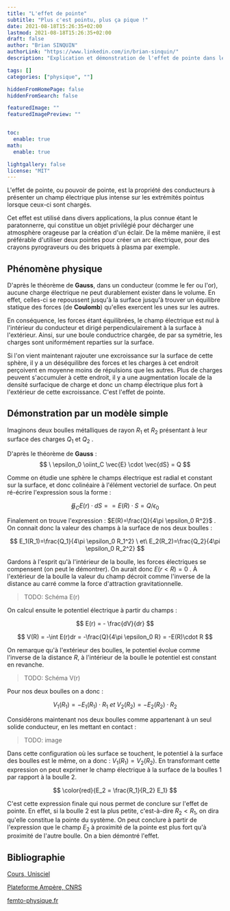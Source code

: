 ```yaml
---
title: "L'effet de pointe"
subtitle: "Plus c'est pointu, plus ça pique !"
date: 2021-08-18T15:26:35+02:00
lastmod: 2021-08-18T15:26:35+02:00
draft: false
author: "Brian SINQUIN"
authorLink: "https://www.linkedin.com/in/brian-sinquin/"
description: "Explication et démonstration de l'effet de pointe dans les conducteurs (métaux)"

tags: []
categories: ["physique", ""]

hiddenFromHomePage: false
hiddenFromSearch: false

featuredImage: ""
featuredImagePreview: ""


toc:
  enable: true
math:
  enable: true

lightgallery: false
license: "MIT"
---
```


L'effet de pointe, ou pouvoir de pointe, est la propriété des conducteurs à présenter un champ électrique plus intense sur les extrémités pointus lorsque ceux-ci sont chargés.

<!--more-->

Cet effet est utilisé dans divers applications, la plus connue étant le paratonnerre, qui constitue un objet privilégié pour décharger une atmosphère orageuse par la création d'un éclair. De la même manière, il est préférable d'utiliser deux pointes pour créer un arc électrique, pour des crayons pyrograveurs ou des briquets à plasma par exemple.

## Phénomène physique

D'après le théorème de **Gauss**, dans un conducteur (comme le fer ou l'or), aucune charge électrique ne peut durablement exister dans le volume. En effet, celles-ci se repoussent jusqu'à la surface jusqu'à trouver un équilibre statique des forces (de **Coulomb**) qu'elles exercent les unes sur les autres.

En conséquence, les forces étant équilibrées, le champ électrique est nul à l'intérieur du conducteur et dirigé perpendiculairement à la surface à l'extérieur. Ainsi, sur une boule conductrice chargée, de par sa symétrie, les charges sont uniformément reparties sur la surface. 

Si l'on vient maintenant rajouter une excroissance sur la surface de cette sphère, il y a un déséquilibre des forces et les charges à cet endroit perçoivent en moyenne moins de répulsions que les autres. Plus de charges peuvent s'accumuler à cette endroit, il y a une augmentation locale de la densité surfacique de charge et donc un champ électrique plus fort à l'extérieur de cette excroissance. C'est l'effet de pointe.

## Démonstration par un modèle simple

Imaginons deux boulles métalliques de rayon $R_1$ et $R_2$ présentant à leur surface des charges $Q_1$ et $Q_2$ .

D'après le théorème de **Gauss** :
$$
\
\epsilon_0 \oiint_C \vec{E} \cdot \vec{dS} = Q
$$

Comme on étudie une sphère le champs électrique est radial et constant sur la surface, et donc colinéaire à l'élément vectoriel de surface. On peut ré-écrire l'expression sous la forme :

$$
\oiint_C E(r) \cdot dS = = E(R)\cdot S = Q/\epsilon_0
$$

Finalement on trouve l'expression : $E(R)=\frac{Q}{4\pi \epsilon_0 R^2}$ . On connait donc la valeur des champs à la surface de nos deux boulles :

$$
E_1(R_1)=\frac{Q_1}{4\pi \epsilon_0 R_1^2} \ et\ E_2(R_2)=\frac{Q_2}{4\pi \epsilon_0 R_2^2} 
$$

Gardons à l'esprit qu'à l'intérieur de la boulle, les forces électriques se compensent (on peut le démontrer). On aurait donc $E(r<R)=0$ . À l'extérieur de la boulle la valeur du champ décroit comme l'inverse de la distance au carré comme la force d'attraction gravitationnelle.

> TODO: Schéma E(r)

On calcul ensuite le potentiel électrique à partir du champs :

$$
E(r) = - \frac{dV}{dr}
$$

$$
V(R) = -\int E(r)dr = -\frac{Q}{4\pi \epsilon_0 R} = -E(R)\cdot R
$$

On remarque qu'à l'extérieur des boulles, le potentiel évolue comme l'inverse de la distance $R$, à l'intérieur de la boulle le potentiel est constant en revanche.

> TODO: Schéma V(r)

Pour nos deux boulles on a donc :

$$
V_1(R_1) = -E_1(R_1)\cdot R_1\ et\ V_2(R_2) = -E_2(R_2)\cdot R_2
$$

Considérons maintenant nos deux boulles comme appartenant à un seul solide conducteur, en les mettant en contact :

> TODO: image

Dans cette configuration où les surface se touchent, le potentiel à la surface des boulles est le même, on a donc : $V_1(R_1)=V_2(R_2)$.
En transformant cette expression on peut exprimer le champ électrique à la surface de la boulles $1$ par rapport à la boulle $2$.

$$
\color{red}{E_2 = \frac{R_1}{R_2} E_1}
$$

C'est cette expression finale qui nous permet de conclure sur l'effet de pointe. En effet, si la boulle $2$ est la plus petite, c'est-à-dire $R_2 < R_1$, on dira qu'elle constitue la pointe du système. On peut conclure à partir de l'expression que le champ $E_2$ à proximité de la pointe est plus fort qu'à proximité de l'autre boulle. On a bien démontré l'effet.


## Bibliographie

[Cours, Unisciel](https://uel.unisciel.fr/physique/elecstat/elecstat_ch08/co/apprendre_ch08_02.html)

[Plateforme Ampère, CNRS](http://www.ampere.cnrs.fr/parcourspedagogique/zoom/coulomb/memoire/consequences.php)

[femto-physique.fr](https://femto-physique.fr/electromagnetisme/conducteurs-electriques.php)